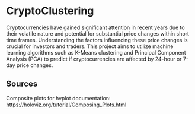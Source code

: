# CryptoClustering

Cryptocurrencies have gained significant attention in recent years due to their volatile nature and potential for substantial price changes within short time frames. Understanding the factors influencing these price changes is crucial for investors and traders. This project aims to utilize machine learning algorithms such as K-Means clustering and Principal Component Analysis (PCA) to predict if cryptocurrencies are affected by 24-hour or 7-day price changes.


## Sources
Composite plots for hvplot documentation: https://holoviz.org/tutorial/Composing_Plots.html

